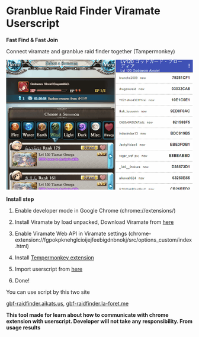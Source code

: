 
# Granblue Raid Finder Viramate Userscript

**Fast Find & Fast Join**

Connect viramate and granblue raid finder together (Tampermonkey)

  

![Preview image](https://raw.githubusercontent.com/NilDigit/Granblue-Raid-Finder-Viramate-Userscript/master/preview.gif)

  
  
  

**Install step**

  

1. Enable developer mode in Google Chrome (chrome://extensions/)

2. Install Viramate by load unpacked, Download Viramate from [here](https://github.com/NilDigit/Viramate/archive/master.zip)

3. Enable Viramate Web API in Viramate settings (chrome-extension://fgpokpknehglcioijejfeebigdnbnokj/src/options_custom/index.html)

4. Install [Tempermonkey extension](https://chrome.google.com/webstore/detail/tampermonkey/dhdgffkkebhmkfjojejmpbldmpobfkfo)

5. Import userscript from [here](https://raw.githubusercontent.com/NilDigit/Granblue-Raid-Finder-Viramate-Userscript/master/granblue-raid-finder-viramate-userscript.js)

6. Done!

  

You can use script by this two site

[gbf-raidfinder.aikats.us](https://bf-raidfinder.aikats.us), [gbf-raidfinder.la-foret.me](https://gbf-raidfinder.la-foret.me/)

**This tool made for learn about how to communicate with chrome extension with userscript. 
Developer will not take any responsibility. From usage results**